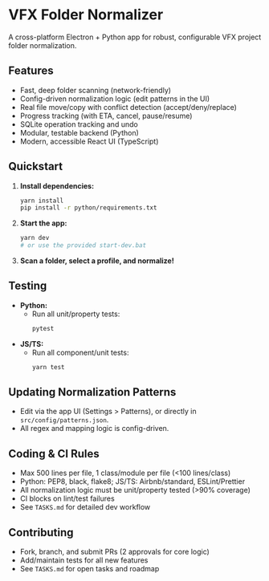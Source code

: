 # VFX Folder Normalizer

A cross-platform Electron + Python app for robust, configurable VFX project folder normalization.

## Features
- Fast, deep folder scanning (network-friendly)
- Config-driven normalization logic (edit patterns in the UI)
- Real file move/copy with conflict detection (accept/deny/replace)
- Progress tracking (with ETA, cancel, pause/resume)
- SQLite operation tracking and undo
- Modular, testable backend (Python)
- Modern, accessible React UI (TypeScript)

## Quickstart
1. **Install dependencies:**
   ```sh
   yarn install
   pip install -r python/requirements.txt
   ```
2. **Start the app:**
   ```sh
   yarn dev
   # or use the provided start-dev.bat
   ```
3. **Scan a folder, select a profile, and normalize!**

## Testing
- **Python:**
  - Run all unit/property tests:
    ```sh
    pytest
    ```
- **JS/TS:**
  - Run all component/unit tests:
    ```sh
    yarn test
    ```

## Updating Normalization Patterns
- Edit via the app UI (Settings > Patterns), or directly in `src/config/patterns.json`.
- All regex and mapping logic is config-driven.

## Coding & CI Rules
- Max 500 lines per file, 1 class/module per file (<100 lines/class)
- Python: PEP8, black, flake8; JS/TS: Airbnb/standard, ESLint/Prettier
- All normalization logic must be unit/property tested (>90% coverage)
- CI blocks on lint/test failures
- See `TASKS.md` for detailed dev workflow

## Contributing
- Fork, branch, and submit PRs (2 approvals for core logic)
- Add/maintain tests for all new features
- See `TASKS.md` for open tasks and roadmap 